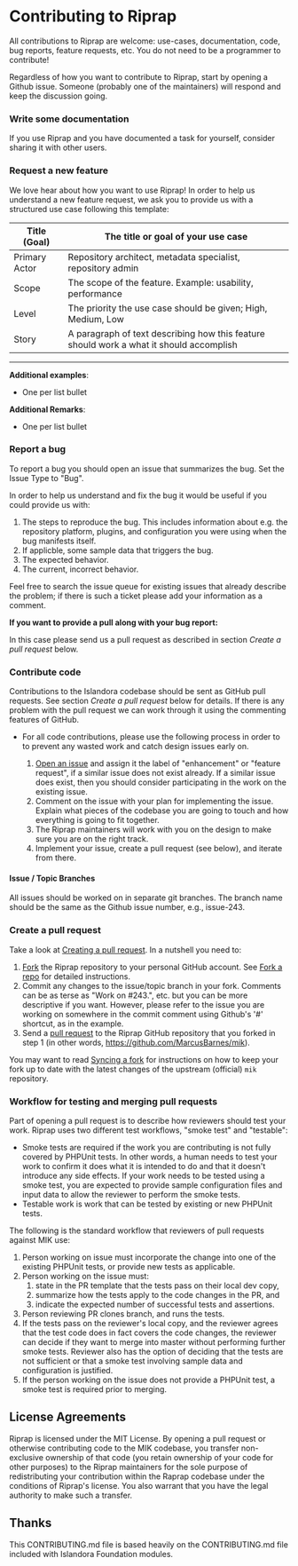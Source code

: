 # Contributing to Riprap

All contributions to Riprap are welcome: use-cases, documentation, code, bug reports, feature requests, etc. You do not need to be a programmer to contribute!

Regardless of how you want to contribute to Riprap, start by opening a Github issue. Someone (probably one of the maintainers) will respond and keep the discussion going.

### Write some documentation

If you use Riprap and you have documented a task for yourself, consider sharing it with other users.

### Request a new feature

We love hear about how you want to use Riprap! In order to help us understand a new feature request, we ask you to provide us with a structured use case following this template:

| Title (Goal)  | The title or goal of your use case                            |
--------------- |------------------------------------                           |
| Primary Actor | Repository architect, metadata specialist, repository admin   |
| Scope         | The scope of the feature. Example: usability, performance     |
| Level         | The priority the use case should be given; High, Medium, Low  |
| Story         | A paragraph of text describing how this feature should work a what it should accomplish |

***

**Additional examples**:
* One per list bullet

**Additional Remarks**:
* One per list bullet

### Report a bug

To report a bug you should open an issue that summarizes the bug. Set the Issue Type to "Bug".

In order to help us understand and fix the bug it would be useful if you could provide us with:

1. The steps to reproduce the bug. This includes information about e.g. the repository platform, plugins, and configuration you were using when the bug manifests itself.
1. If applicble, some sample data that triggers the bug.
1. The expected behavior.
1. The current, incorrect behavior.

Feel free to search the issue queue for existing issues that already describe the problem; if there is such a ticket please add your information as a comment.

**If you want to provide a pull along with your bug report:**

In this case please send us a pull request as described in section _Create a pull request_ below.

### Contribute code

Contributions to the Islandora codebase should be sent as GitHub pull requests. See section _Create a pull request_ below for details. If there is any problem with the pull request we can work through it using the commenting features of GitHub.

* For all code contributions, please use the following process in order to to prevent any wasted work and catch design issues early on.

    1. [Open an issue](https://github.com/mjordan/riprap/issues) and assign it the label of "enhancement" or "feature request", if a similar issue does not exist already. If a similar issue does exist, then you should consider participating in the work on the existing issue.
    2. Comment on the issue with your plan for implementing the issue. Explain what pieces of the codebase you are going to touch and how everything is going to fit together.
    3. The Riprap maintainers will work with you on the design to make sure you are on the right track.
    4. Implement your issue, create a pull request (see below), and iterate from there.

#### Issue / Topic Branches

All issues should be worked on in separate git branches. The branch name should be the same as the Github issue number, e.g., issue-243.

### Create a pull request

Take a look at [Creating a pull request](https://help.github.com/articles/creating-a-pull-request). In a nutshell you need to:

1. [Fork](https://help.github.com/articles/fork-a-repo) the Riprap repository to your personal GitHub account. See [Fork a repo](https://help.github.com/articles/fork-a-repo) for detailed instructions.
2. Commit any changes to the issue/topic branch in your fork. Comments can be as terse as "Work on #243.", etc. but you can be more descriptive if you want. However, please refer to the issue you are working on somewhere in the commit comment using Github's '#' shortcut, as in the example.
3. Send a [pull request](https://help.github.com/articles/creating-a-pull-request) to the Riprap GitHub repository that you forked in step 1 (in other words, https://github.com/MarcusBarnes/mik).

You may want to read [Syncing a fork](https://help.github.com/articles/syncing-a-fork) for instructions on how to keep your fork up to date with the latest changes of the upstream (official) `mik` repository.

### Workflow for testing and merging pull requests

Part of opening a pull request is to describe how reviewers should test your work. Riprap uses two different test workflows, "smoke test" and "testable":

* Smoke tests are required if the work you are contributing is not fully covered by PHPUnit tests. In other words, a human needs to test your work to confirm it does what it is intended to do and that it doesn't introduce any side effects. If your work needs to be tested using a smoke test, you are expected to provide sample configuration files and input data to allow the reviewer to perform the smoke tests.
* Testable work is work that can be tested by existing or new PHPUnit tests.

The following is the standard workflow that reviewers of pull requests against MIK use:

1. Person working on issue must incorporate the change into one of the existing PHPUnit tests, or provide new tests as applicable.
1. Person working on the issue must:
    1. state in the PR template that the tests pass on their local dev copy,
    1. summarize how the tests apply to the code changes in the PR, and
    1. indicate the expected number of successful tests and assertions.
1. Person reviewing PR clones branch, and runs the tests.
1. If the tests pass on the reviewer's local copy, and the reviewer agrees that the test code does in fact covers the code changes, the reviewer can decide if they want to merge into master without performing further smoke tests. Reviewer also has the option of deciding that the tests are not sufficient or that a smoke test involving sample data and configuration is justified.
1. If the person working on the issue does not provide a PHPUnit test, a smoke test is required prior to merging.

## License Agreements

Riprap is licensed under the MIT License. By opening a pull request or otherwise contributing code to the MIK codebase, you transfer non-exclusive ownership of that code (you retain ownership of your code for other purposes) to the Riprap maintainers for the sole purpose of redistributing your contribution within the Raprap codebase under the conditions of Riprap's license. You also warrant that you have the legal authority to make such a transfer.

## Thanks

This CONTRIBUTING.md file is based heavily on the CONTRIBUTING.md file included with Islandora Foundation modules.
